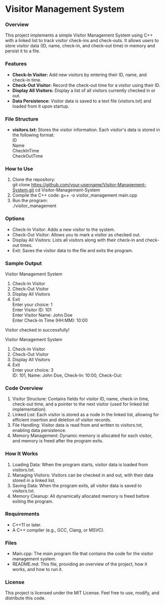 # Visitor Management System

### Overview
This project implements a simple Visitor Management System using C++ with a linked list to track visitor check-ins and check-outs. It allows users to store visitor data (ID, name, check-in, and check-out time) in memory and persist it to a file.

### Features
+ **Check-In Visitor:** Add new visitors by entering their ID, name, and check-in time.  
+ **Check-Out Visitor:** Record the check-out time for a visitor using their ID.  
+ **Display All Visitors:** Display a list of all visitors currently checked in or out.  
+ **Data Persistence:** Visitor data is saved to a text file (visitors.txt) and loaded from it upon startup.  

### File Structure
+ **visitors.txt:** Stores the visitor information. Each visitor's data is stored in the following format:    
ID  
Name  
CheckInTime  
CheckOutTime  

### How to Use
1. Clone the repository:  
   git clone https://github.com/your-username/Visitor-Management-System.git
   cd Visitor-Management-System    
2. Compile the C++ code:
   g++ -o visitor_management main.cpp  
3. Run the program:  
   ./visitor_management

### Options
+ Check-In Visitor: Adds a new visitor to the system.
+ Check-Out Visitor: Allows you to mark a visitor as checked out.
+ Display All Visitors: Lists all visitors along with their check-in and check-out times.
+ Exit: Saves the visitor data to the file and exits the program.

### Sample Output
Visitor Management System  
1. Check-In Visitor  
2. Check-Out Visitor  
3. Display All Visitors  
4. Exit  
Enter your choice: 1  
Enter Visitor ID: 101  
Enter Visitor Name: John Doe  
Enter Check-In Time (HH:MM): 10:00  

Visitor checked in successfully!  

Visitor Management System  
1. Check-In Visitor  
2. Check-Out Visitor  
3. Display All Visitors  
4. Exit  
Enter your choice: 3  
ID: 101, Name: John Doe, Check-In: 10:00, Check-Out:  

### Code Overview

1. Visitor Structure: Contains fields for visitor ID, name, check-in time, check-out time, and a pointer to the next visitor (used for linked list implementation).
2. Linked List: Each visitor is stored as a node in the linked list, allowing for efficient insertion and deletion of visitor records.
3. File Handling: Visitor data is read from and written to visitors.txt, enabling data persistence.
4. Memory Management: Dynamic memory is allocated for each visitor, and memory is freed after the program exits.

### How It Works
1. Loading Data: When the program starts, visitor data is loaded from visitors.txt.  
2. Managing Visitors: Visitors can be checked in and out, with their data stored in a linked list.  
3. Saving Data: When the program exits, all visitor data is saved to visitors.txt.  
4. Memory Cleanup: All dynamically allocated memory is freed before exiting the program.  

### Requirements
+ C++11 or later.
+ A C++ compiler (e.g., GCC, Clang, or MSVC).

### Files
+ Main.cpp: The main program file that contains the code for the visitor management system.
+ README.md: This file, providing an overview of the project, how it works, and how to run it.
  
### License
This project is licensed under the MIT License. Feel free to use, modify, and distribute this code.
